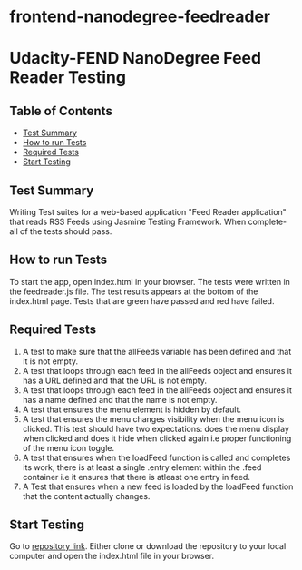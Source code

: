frontend-nanodegree-feedreader
===============================
# Udacity-FEND NanoDegree Feed Reader Testing

## Table of Contents

* [Test Summary](#test-summary)
* [How to run Tests](#how-to-run-tests)
* [Required Tests](#required-tests)
* [Start Testing](#start-testing)

## Test Summary
Writing Test suites for a web-based application "Feed Reader application" that reads RSS Feeds using Jasmine Testing Framework.
When complete- all of the tests should pass.

## How to run Tests
To start the app, open index.html in your browser.
The tests were written in the feedreader.js file. The test results appears at the bottom of the index.html page.
Tests that are green have passed and red have failed.

## Required Tests
1. A test to make sure that the allFeeds variable has been defined and that it is not empty.
2. A test that loops through each feed in the allFeeds object and ensures it has a URL defined and that the URL is not empty.
3. A test that loops through each feed in the allFeeds object and ensures it has a name defined and that the name is not empty.
4. A test that ensures the menu element is hidden by default.
5. A test that ensures the menu changes visibility when the menu icon is clicked. This test should have two expectations: does the menu display when clicked and does it hide when clicked again i.e proper functioning of the menu icon toggle.
6. A test that ensures when the loadFeed function is called and completes its work, there is at least a single .entry element within the .feed container i.e it ensures that there is atleast one entry in feed.
7. A Test that ensures when a new feed is loaded by the loadFeed function that the content actually changes.

## Start Testing
Go to [repository link](https://github.com/geetakri/frontend-nanodegree-feedreader.git). Either clone or download the repository to your local computer and open the index.html file in your browser.
